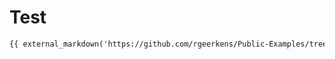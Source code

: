 # Test

```markdown
{{ external_markdown('https://github.com/rgeerkens/Public-Examples/tree/master/Training%20Resources/README.md', '') }}
```
